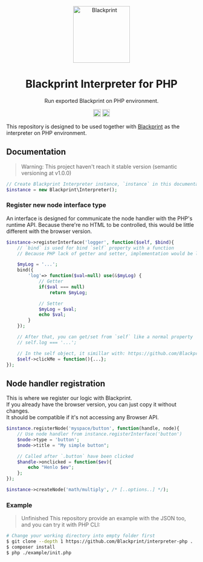 <p align="center"><a href="#" target="_blank" rel="noopener noreferrer"><img width="150" src="https://avatars2.githubusercontent.com/u/61224306?s=150&v=4" alt="Blackprint"></a></p>

<h1 align="center">Blackprint Interpreter for PHP</h1>
<p align="center">Run exported Blackprint on PHP environment.</p>

<p align="center">
    <a href='https://patreon.com/stefansarya'><img src='https://img.shields.io/endpoint.svg?url=https%3A%2F%2Fshieldsio-patreon.herokuapp.com%2Fstefansarya%2Fpledges&style=for-the-badge' height='20'></a>
    <a href='https://github.com/Blackprint/Blackprint/blob/master/LICENSE'><img src='https://img.shields.io/badge/License-MIT-brightgreen.svg' height='20'></a>
</p>

This repository is designed to be used together with [Blackprint](https://github.com/Blackprint/Blackprint) as the interpreter on PHP environment.

## Documentation
> Warning: This project haven't reach it stable version (semantic versioning at v1.0.0)<br>

```php
// Create Blackprint Interpreter instance, `instance` in this documentation will refer to this
$instance = new Blackprint\Interpreter();
```

### Register new node interface type
An interface is designed for communicate the node handler with the PHP's runtime API. Because there're no HTML to be controlled, this would be little different with the browser version.

```php
$instance->registerInterface('logger', function($self, $bind){
	// `bind` is used for bind `self` property with a function
	// Because PHP lack of getter and setter, implementation would be little different

	$myLog = '...';
	bind({
		'log'=> function($val=null) use(&$myLog) {
			// Getter
			if($val === null)
				return $myLog;

			// Setter
			$myLog = $val;
			echo $val;
		}
	});

	// After that, you can get/set from `self` like a normal property
	// self.log === '...';

	// In the self object, it simillar with: https://github.com/Blackprint/Blackprint
	$self->clickMe = function(){...};
});
```

## Node handler registration
This is where we register our logic with Blackprint.<br>
If you already have the browser version, you can just copy it without changes.<br>
It should be compatible if it's not accessing any Browser API.<br>

```php
$instance.registerNode('myspace/button', function(handle, node){
    // Use node handler from instance.registerInterface('button')
    $node->type = 'button';
    $node->title = "My simple button";

    // Called after `.button` have been clicked
    $handle->onclicked = function($ev){
        echo "Henlo $ev";
    };
});

$instance->createNode('math/multiply', /* [..options..] */);
```

### Example
> Unfinished
This repository provide an example with the JSON too, and you can try it with PHP CLI:<br>

```sh
# Change your working directory into empty folder first
$ git clone --depth 1 https://github.com/Blackprint/interpreter-php .
$ composer install
$ php ./example/init.php
```